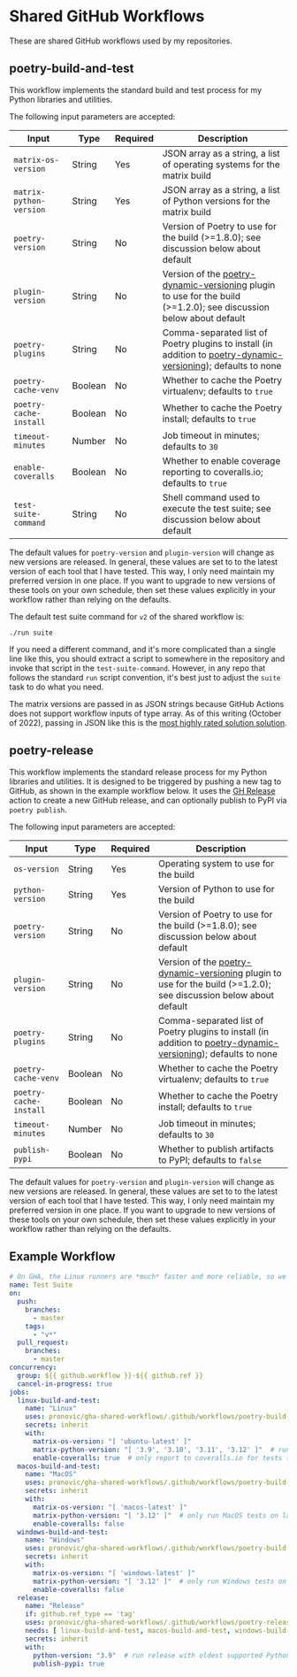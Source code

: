 # Shared GitHub Workflows

These are shared GitHub workflows used by my repositories.

## poetry-build-and-test

This workflow implements the standard build and test process for my Python libraries and utilities.

The following input parameters are accepted:

|Input|Type|Required|Description|
|-----|----|--------|-----------|
|`matrix-os-version`|String|Yes|JSON array as a string, a list of operating systems for the matrix build|
|`matrix-python-version`|String|Yes|JSON array as a string, a list of Python versions for the matrix build|
|`poetry-version`|String|No|Version of Poetry to use for the build (>=1.8.0); see discussion below about default|
|`plugin-version`|String|No|Version of the [poetry-dynamic-versioning](https://github.com/mtkennerly/poetry-dynamic-versioning) plugin to use for the build (>=1.2.0); see discussion below about default|
|`poetry-plugins`|String|No|Comma-separated list of Poetry plugins to install (in addition to [poetry-dynamic-versioning](https://github.com/mtkennerly/poetry-dynamic-versioning)); defaults to none|
|`poetry-cache-venv`|Boolean|No|Whether to cache the Poetry virtualenv; defaults to `true`|
|`poetry-cache-install`|Boolean|No|Whether to cache the Poetry install; defaults to `true`|
|`timeout-minutes`|Number|No|Job timeout in minutes; defaults to `30`|
|`enable-coveralls`|Boolean|No|Whether to enable coverage reporting to coveralls.io; defaults to `true`|
|`test-suite-command`|String|No|Shell command used to execute the test suite; see discussion below about default|

The default values for `poetry-version` and `plugin-version` will change as new versions are released. In general, these values are set to to the latest version of each tool that I have tested.  This way, I only need maintain my preferred version in one place.  If you want to upgrade to new versions of these tools on your own schedule, then set these values explicitly in your workflow rather than relying on the defaults.

The default test suite command for `v2` of the shared workflow is:

```
./run suite
```

If you need a different command, and it's more complicated than a single line like this, you should extract a script to somewhere in the repository and invoke that script in the `test-suite-command`.  However, in any repo that follows the standard `run` script convention, it's best just to adjust the `suite` task to do what you need.

The matrix versions are passed in as JSON strings because GitHub Actions does not support workflow inputs of type array.  As of this writing (October of 2022), passing in JSON like this is the [most highly rated solution solution](https://github.com/community/community/discussions/11692?sort=top#discussioncomment-3541856).

## poetry-release

This workflow implements the standard release process for my Python libraries and utilities.  It is designed to be triggered by pushing a new tag to GitHub, as shown in the example workflow below.  It uses the [GH Release](https://github.com/marketplace/actions/gh-release) action to create a new GitHub release, and can optionally publish to PyPI via `poetry publish`.

The following input parameters are accepted:

|Input|Type|Required|Description|
|-----|----|--------|-----------|
|`os-version`|String|Yes|Operating system to use for the build|
|`python-version`|String|Yes|Version of Python to use for the build|
|`poetry-version`|String|No|Version of Poetry to use for the build (>=1.8.0); see discussion below about default|
|`plugin-version`|String|No|Version of the [poetry-dynamic-versioning](https://github.com/mtkennerly/poetry-dynamic-versioning) plugin to use for the build (>=1.2.0); see discussion below about default|
|`poetry-plugins`|String|No|Comma-separated list of Poetry plugins to install (in addition to [poetry-dynamic-versioning](https://github.com/mtkennerly/poetry-dynamic-versioning)); defaults to none|
|`poetry-cache-venv`|Boolean|No|Whether to cache the Poetry virtualenv; defaults to `true`|
|`poetry-cache-install`|Boolean|No|Whether to cache the Poetry install; defaults to `true`|
|`timeout-minutes`|Number|No|Job timeout in minutes; defaults to `30`|
|`publish-pypi`|Boolean|No|Whether to publish artifacts to PyPI; defaults to `false`|

The default values for `poetry-version` and `plugin-version` will change as new versions are released. In general, these values are set to to the latest version of each tool that I have tested.  This way, I only need maintain my preferred version in one place.  If you want to upgrade to new versions of these tools on your own schedule, then set these values explicitly in your workflow rather than relying on the defaults.

## Example Workflow

```yaml
# On GHA, the Linux runners are *much* faster and more reliable, so we only run the full matrix build there
name: Test Suite
on:
  push:
    branches:
      - master
    tags:
      - "v*"
  pull_request:
    branches:
      - master
concurrency:
  group: ${{ github.workflow }}-${{ github.ref }}
  cancel-in-progress: true
jobs:
  linux-build-and-test:
    name: "Linux"
    uses: pronovic/gha-shared-workflows/.github/workflows/poetry-build-and-test.yml@v6
    secrets: inherit
    with:
      matrix-os-version: "[ 'ubuntu-latest' ]"
      matrix-python-version: "[ '3.9', '3.10', '3.11', '3.12' ]"  # run Linux tests on all supported Python versions
      enable-coveralls: true  # only report to coveralls.io for tests that run on Linux
  macos-build-and-test:
    name: "MacOS"
    uses: pronovic/gha-shared-workflows/.github/workflows/poetry-build-and-test.yml@v6
    secrets: inherit
    with:
      matrix-os-version: "[ 'macos-latest' ]"
      matrix-python-version: "[ '3.12' ]"  # only run MacOS tests on latest Python
      enable-coveralls: false
  windows-build-and-test:
    name: "Windows"
    uses: pronovic/gha-shared-workflows/.github/workflows/poetry-build-and-test.yml@v6
    secrets: inherit
    with:
      matrix-os-version: "[ 'windows-latest' ]"
      matrix-python-version: "[ '3.12' ]"  # only run Windows tests on latest Python
      enable-coveralls: false
  release:
    name: "Release"
    if: github.ref_type == 'tag'
    uses: pronovic/gha-shared-workflows/.github/workflows/poetry-release.yml@v6
    needs: [ linux-build-and-test, macos-build-and-test, windows-build-and-test ]
    secrets: inherit
    with:
      python-version: "3.9"  # run release with oldest supported Python version
      publish-pypi: true
```
